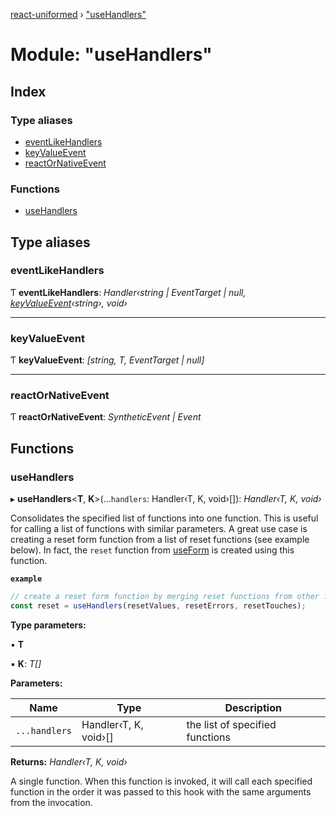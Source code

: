 [react-uniformed](../README.md) › ["useHandlers"](_usehandlers_.md)

# Module: "useHandlers"

## Index

### Type aliases

* [eventLikeHandlers](_usehandlers_.md#eventlikehandlers)
* [keyValueEvent](_usehandlers_.md#keyvalueevent)
* [reactOrNativeEvent](_usehandlers_.md#reactornativeevent)

### Functions

* [useHandlers](_usehandlers_.md#usehandlers)

## Type aliases

###  eventLikeHandlers

Ƭ **eventLikeHandlers**: *Handler‹string | EventTarget | null, [keyValueEvent](_usehandlers_.md#keyvalueevent)‹string›, void›*

___

###  keyValueEvent

Ƭ **keyValueEvent**: *[string, T, EventTarget | null]*

___

###  reactOrNativeEvent

Ƭ **reactOrNativeEvent**: *SyntheticEvent | Event*

## Functions

###  useHandlers

▸ **useHandlers**<**T**, **K**>(...`handlers`: Handler‹T, K, void›[]): *Handler‹T, K, void›*

Consolidates the specified list of functions into one function. This is useful
for calling a list of functions with similar parameters. A great use case is creating
a reset form function from a list of reset functions (see example below). In fact, the
`reset` function from [useForm](_useform_.md#useform) is created using this function.

**`example`** 
```javascript
// create a reset form function by merging reset functions from other form hooks.
const reset = useHandlers(resetValues, resetErrors, resetTouches);
```

**Type parameters:**

▪ **T**

▪ **K**: *T[]*

**Parameters:**

Name | Type | Description |
------ | ------ | ------ |
`...handlers` | Handler‹T, K, void›[] | the list of specified functions |

**Returns:** *Handler‹T, K, void›*

A single function.  When this function is invoked, it will call each specified
function in the order it was passed to this hook with the same arguments from the invocation.
